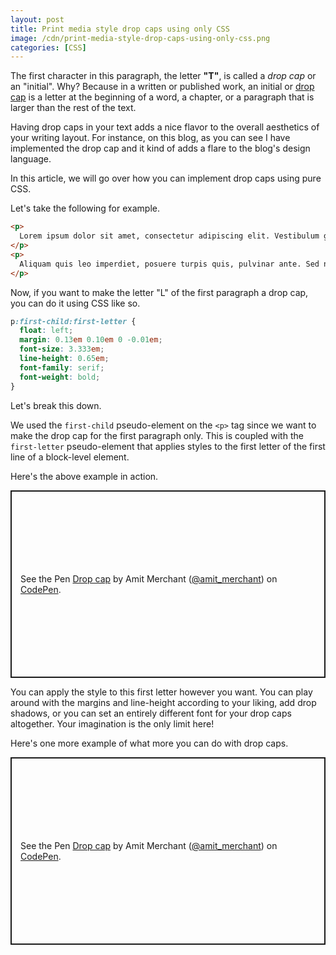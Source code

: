 ```yaml
---
layout: post
title: Print media style drop caps using only CSS
image: /cdn/print-media-style-drop-caps-using-only-css.png
categories: [CSS]
---
```


The first character in this paragraph, the letter **"T"**, is called a *drop cap* or an "initial". Why? Because in a written or published work, an initial or [drop cap](https://en.wikipedia.org/wiki/Initial) is a letter at the beginning of a word, a chapter, or a paragraph that is larger than the rest of the text.

Having drop caps in your text adds a nice flavor to the overall aesthetics of your writing layout. For instance, on this blog, as you can see I have implemented the drop cap and it kind of adds a flare to the blog's design language.

In this article, we will go over how you can implement drop caps using pure CSS. 

Let's take the following for example.

```html
<p>
  Lorem ipsum dolor sit amet, consectetur adipiscing elit. Vestibulum gravida ac ex vel tincidunt. Cras posuere, velit placerat egestas efficitur, mauris nisi tempor neque, vitae semper erat ligula eu augue. Ut ultricies dictum purus, nec condimentum sapien elementum sit amet. Aenean mattis at ante non iaculis. Duis ultrices dignissim urna, quis pulvinar ex congue ut. Aliquam fringilla mi a lectus dapibus tempor quis sit amet nisi. Nulla auctor dapibus nibh nec ullamcorper. Nam vehicula molestie dui eget volutpat. Ut molestie, libero at viverra sodales, purus eros feugiat massa, at condimentum magna purus ac augue. Donec quis dolor imperdiet orci ultrices malesuada. Donec tempor vestibulum ex, et ullamcorper lectus ultricies at. Integer a accumsan massa, sed ultrices arcu. Maecenas at odio vitae leo egestas pharetra sit amet ut nulla.
</p>
<p>
  Aliquam quis leo imperdiet, posuere turpis quis, pulvinar ante. Sed nisl urna, fringilla vitae aliquam ut, porta egestas mauris. Quisque lacus turpis, lobortis at pulvinar et, efficitur vel erat. Ut pretium dignissim nibh, porttitor lobortis dui gravida eget. Nunc euismod dui enim, ac dignissim nisl iaculis vitae. Quisque sit amet velit sed nisi faucibus bibendum. Nullam nisi arcu, sollicitudin vitae porta a, egestas quis nulla. Nunc nec nulla dolor. Proin mauris justo, lobortis eu leo vel, volutpat lacinia mi. Mauris in eros elit. Pellentesque sed libero non enim blandit condimentum sit amet vel quam. Sed ac nulla sed ipsum tristique ullamcorper ac quis nunc.
</p>
```

Now, if you want to make the letter "L" of the first paragraph a drop cap, you can do it using CSS like so.

```css
p:first-child:first-letter {
  float: left;
  margin: 0.13em 0.10em 0 -0.01em;
  font-size: 3.333em;
  line-height: 0.65em;
  font-family: serif;
  font-weight: bold;
}
```

Let's break this down. 

We used the `first-child` pseudo-element on the `<p>` tag since we want to make the drop cap for the first paragraph only. This is coupled with the `first-letter` pseudo-element that applies styles to the first letter of the first line of a block-level element.

Here's the above example in action.

<p class="codepen" data-height="300" data-theme-id="dark" data-default-tab="html,result" data-slug-hash="MWmzRWO" data-user="amit_merchant" style="height: 300px; box-sizing: border-box; display: flex; align-items: center; justify-content: center; border: 2px solid; margin: 1em 0; padding: 1em;">
  <span>See the Pen <a href="https://codepen.io/amit_merchant/pen/MWmzRWO">
  Drop cap</a> by Amit Merchant (<a href="https://codepen.io/amit_merchant">@amit_merchant</a>)
  on <a href="https://codepen.io">CodePen</a>.</span>
</p>
<script async src="https://cpwebassets.codepen.io/assets/embed/ei.js"></script>

You can apply the style to this first letter however you want. You can play around with the margins and line-height according to your liking, add drop shadows, or you can set an entirely different font for your drop caps altogether. Your imagination is the only limit here!

Here's one more example of what more you can do with drop caps.

<p class="codepen" data-height="300" data-theme-id="dark" data-default-tab="html,result" data-slug-hash="PomxMaW" data-user="amit_merchant" style="height: 300px; box-sizing: border-box; display: flex; align-items: center; justify-content: center; border: 2px solid; margin: 1em 0; padding: 1em;">
  <span>See the Pen <a href="https://codepen.io/amit_merchant/pen/PomxMaW">
  Drop cap</a> by Amit Merchant (<a href="https://codepen.io/amit_merchant">@amit_merchant</a>)
  on <a href="https://codepen.io">CodePen</a>.</span>
</p>
<script async src="https://cpwebassets.codepen.io/assets/embed/ei.js"></script>